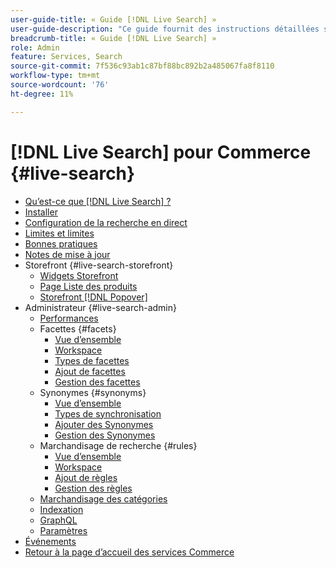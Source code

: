 ```yaml
---
user-guide-title: « Guide [!DNL Live Search] »
user-guide-description: "Ce guide fournit des instructions détaillées sur l’utilisation de  [!DNL Live Search] depuis Adobe Commerce."
breadcrumb-title: « Guide [!DNL Live Search] »
role: Admin
feature: Services, Search
source-git-commit: 7f536c93ab1c87bf88bc892b2a485067fa8f8110
workflow-type: tm+mt
source-wordcount: '76'
ht-degree: 11%

---
```


# [!DNL Live Search] pour Commerce {#live-search}

- [Qu’est-ce que  [!DNL Live Search] ?](overview.md)
- [Installer](install.md)
- [Configuration de la recherche en direct](workspace.md)
- [Limites et limites](boundaries-limits.md)
- [Bonnes pratiques](best-practice.md)
- [Notes de mise à jour](release-notes.md)
- Storefront {#live-search-storefront}
   - [Widgets Storefront](storefront-widgets.md)
   - [Page Liste des produits](plp-styling.md)
   - [Storefront [!DNL Popover]](storefront-popover.md)
- Administrateur {#live-search-admin}
   - [Performances](performance.md)
   - Facettes {#facets}
      - [Vue d’ensemble](facets.md)
      - [Workspace](faceting-workspace.md)
      - [Types de facettes](facets-type.md)
      - [Ajout de facettes](facets-add.md)
      - [Gestion des facettes](facets-manage.md)
   - Synonymes {#synonyms}
      - [Vue d’ensemble](synonyms.md)
      - [Types de synchronisation](synonyms-type.md)
      - [Ajouter des Synonymes](synonyms-add.md)
      - [Gestion des Synonymes](synonyms-manage.md)
   - Marchandisage de recherche {#rules}
      - [Vue d’ensemble](rules.md)
      - [Workspace](rules-workspace.md)
      - [Ajout de règles](rules-add.md)
      - [Gestion des règles](rules-manage.md)
   - [Marchandisage des catégories](category-merch.md)
   - [Indexation](indexing.md)
   - [GraphQL](graphql.md)
   - [Paramètres](settings.md)
- [Événements](events.md)
- [Retour à la page d’accueil des services Commerce](https://experienceleague.adobe.com/docs/commerce-merchant-services/user-guides/home.html)